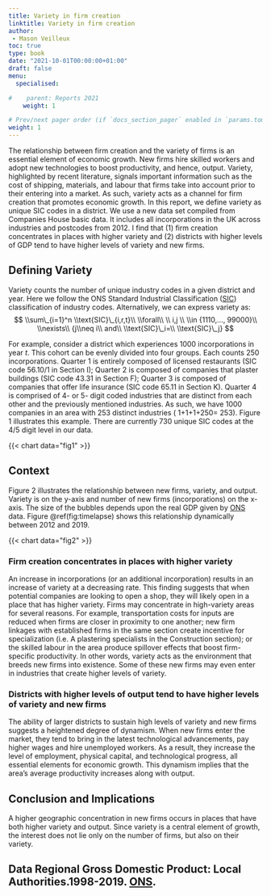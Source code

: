 ```yaml
---
title: Variety in firm creation
linktitle: Variety in firm creation
author:
 - Mason Veilleux
toc: true
type: book
date: "2021-10-01T00:00:00+01:00"
draft: false
menu:
  specialised:

#    parent: Reports 2021
    weight: 1

# Prev/next pager order (if `docs_section_pager` enabled in `params.toml`)
weight: 1
---
```

The relationship between firm creation and the variety of firms is an essential element of economic growth. New firms hire skilled workers and adopt new technologies to boost productivity, and hence, output. Variety, highlighted by recent literature, signals important information such as the cost of shipping, materials, and labour that firms take into account prior to their entering into a market. As such, variety acts as a channel for firm creation that promotes economic growth. In this report, we define variety as unique SIC codes in a district. We use a new data set compiled from Companies House basic data. It includes all incorporations in the UK across industries and postcodes from 2012. I find that (1) firm creation concentrates in places with higher variety and (2) districts with higher levels of GDP tend to have higher levels of variety and new firms.

## Defining Variety 
Variety counts the number of unique industry codes in a given district and year. Here we follow the ONS Standard Industrial Classification ([SIC](https://onsdigital.github.io/dp-classification-tools/standard-industrial-classification/ONS_SIC_hierarchy_view.html)) classification of industry codes. Alternatively, we can express variety as: 
$$ \\sum\_{i=1}^n \\text{SIC}\_{i,r,t}\\ \\forall\\ \\ i,j \\ \\in {1110,..., 99000}\\ \\nexists\\ {j\\neq i\\ and\\ \\text{SIC}\_i=\\ \\text{SIC}\_j} $$ 

For example, consider a district which experiences 1000 incorporations in year $t$. This cohort can be evenly divided into four groups. Each counts 250 incorporations. Quarter 1 is entirely composed of licensed restaurants (SIC code 56.10/1 in Section I); Quarter 2 is composed of companies that plaster buildings (SIC code 43.31 in Section F); Quarter 3 is composed of companies that offer life insurance (SIC code 65.11 in Section K). Quarter 4 is comprised of 4- or 5- digit coded industries that are distinct from each other and the previously mentioned industries. As such, we have 1000 companies in an area with 253 distinct industries ( 1+1+1+250= 253). Figure 1 illustrates this example. There are currently 730 unique SIC codes at the 4/5 digit level in our data. 

{{< chart data="fig1" >}}

## Context 
Figure 2 illustrates the relationship between new firms, variety, and output. Variety is on the y-axis and number of new firms (incorporations) on the x-axis. The size of the bubbles depends upon the real GDP given by [ONS](https://www.ons.gov.uk/economy/grossdomesticproductgdp/datasets/regionalgrossdomesticproductlocalauthorities) data. Figure @ref(fig:timelapse) shows this relationship dynamically between 2012 and 2019. 

{{< chart data="fig2" >}}

### Firm creation concentrates in places with higher variety 
An increase in incorporations (or an additional incorporation) results in an increase of variety at a decreasing rate. This finding suggests that when potential companies are looking to open a shop, they will likely open in a place that has higher variety. Firms may concentrate in high-variety areas for several reasons. For example, transportation costs for inputs are reduced when firms are closer in proximity to one another; new firm linkages with established firms in the same section create incentive for specialization (i.e. A plastering specialists in the Construction section); or the skilled labour in the area produce spillover effects that boost firm-specific productivity. In other words, variety acts as the environment that breeds new firms into existence. Some of these new firms may even enter in industries that create higher levels of variety. 

### Districts with higher levels of output tend to have higher levels of variety and new firms 
The ability of larger districts to sustain high levels of variety and new firms suggests a heightened degree of dynamism. When new firms enter the market, they tend to bring in the latest technological advancements, pay higher wages and hire unemployed workers. As a result, they increase the level of employment, physical capital, and technological progress, all essential elements for economic growth. This dynamism implies that the area’s average productivity increases along with output. 

## Conclusion and Implications 
A higher geographic concentration in new firms occurs in places that have both higher variety and output. Since variety is a central element of growth, the interest does not lie only on the number of firms, but also on their variety. 

## Data Regional Gross Domestic Product: Local Authorities.1998-2019. [ONS](https://www.ons.gov.uk/economy/grossdomesticproductgdp/datasets/regionalgrossdomesticproductlocalauthorities). 
